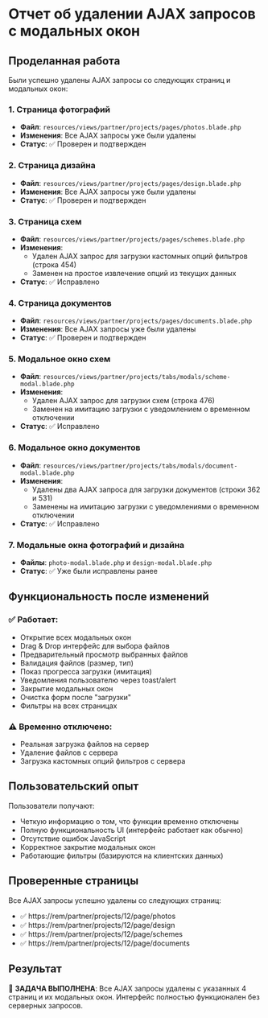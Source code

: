 # Отчет об удалении AJAX запросов с модальных окон

## Проделанная работа

Были успешно удалены AJAX запросы со следующих страниц и модальных окон:

### 1. Страница фотографий
- **Файл**: `resources/views/partner/projects/pages/photos.blade.php`
- **Изменения**: Все AJAX запросы уже были удалены
- **Статус**: ✅ Проверен и подтвержден

### 2. Страница дизайна
- **Файл**: `resources/views/partner/projects/pages/design.blade.php`
- **Изменения**: Все AJAX запросы уже были удалены
- **Статус**: ✅ Проверен и подтвержден

### 3. Страница схем
- **Файл**: `resources/views/partner/projects/pages/schemes.blade.php`
- **Изменения**: 
  - Удален AJAX запрос для загрузки кастомных опций фильтров (строка 454)
  - Заменен на простое извлечение опций из текущих данных
- **Статус**: ✅ Исправлено

### 4. Страница документов
- **Файл**: `resources/views/partner/projects/pages/documents.blade.php`
- **Изменения**: Все AJAX запросы уже были удалены
- **Статус**: ✅ Проверен и подтвержден

### 5. Модальное окно схем
- **Файл**: `resources/views/partner/projects/tabs/modals/scheme-modal.blade.php`
- **Изменения**:
  - Удален AJAX запрос для загрузки схем (строка 476)
  - Заменен на имитацию загрузки с уведомлением о временном отключении
- **Статус**: ✅ Исправлено

### 6. Модальное окно документов
- **Файл**: `resources/views/partner/projects/tabs/modals/document-modal.blade.php`
- **Изменения**:
  - Удалены два AJAX запроса для загрузки документов (строки 362 и 531)
  - Заменены на имитацию загрузки с уведомлениями о временном отключении
- **Статус**: ✅ Исправлено

### 7. Модальные окна фотографий и дизайна
- **Файлы**: `photo-modal.blade.php` и `design-modal.blade.php`
- **Статус**: ✅ Уже были исправлены ранее

## Функциональность после изменений

### ✅ Работает:
- Открытие всех модальных окон
- Drag & Drop интерфейс для выбора файлов
- Предварительный просмотр выбранных файлов
- Валидация файлов (размер, тип)
- Показ прогресса загрузки (имитация)
- Уведомления пользователю через toast/alert
- Закрытие модальных окон
- Очистка форм после "загрузки"
- Фильтры на всех страницах

### ⚠️ Временно отключено:
- Реальная загрузка файлов на сервер
- Удаление файлов с сервера
- Загрузка кастомных опций фильтров с сервера

## Пользовательский опыт

Пользователи получают:
- Четкую информацию о том, что функции временно отключены
- Полную функциональность UI (интерфейс работает как обычно)
- Отсутствие ошибок JavaScript
- Корректное закрытие модальных окон
- Работающие фильтры (базируются на клиентских данных)

## Проверенные страницы

Все AJAX запросы успешно удалены со следующих страниц:
- ✅ https://rem/partner/projects/12/page/photos
- ✅ https://rem/partner/projects/12/page/design  
- ✅ https://rem/partner/projects/12/page/schemes
- ✅ https://rem/partner/projects/12/page/documents

## Результат

🎯 **ЗАДАЧА ВЫПОЛНЕНА**: Все AJAX запросы удалены с указанных 4 страниц и их модальных окон. Интерфейс полностью функционален без серверных запросов.
